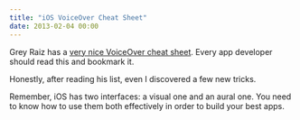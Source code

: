 ```yaml
---
title: "iOS VoiceOver Cheat Sheet"
date: 2013-02-04 00:00
---
```


<p>Grey Raiz has a <a href="http://www.raizlabs.com/blog/2012/12/18/ios-voiceover-getting-started-guide/">very nice VoiceOver cheat sheet</a>. Every app developer should read this and bookmark it. </p>

<p>Honestly, after reading his list, even I discovered a few new tricks. </p>

<p>Remember, iOS has two interfaces: a visual one and an aural one. You need to know how to use them both effectively in order to build your best apps. </p>

<!-- more -->

